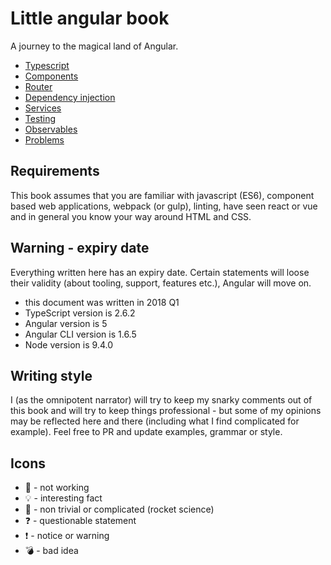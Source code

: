 # Little angular book

A journey to the magical land of Angular.

- [Typescript](01-typescript/README.md)
- [Components](02-components/README.md)
- [Router](03-routing/README.md)
- [Dependency injection](04-dependency-injection/README.md)
- [Services](05-services/README.md)
- [Testing](06-testing/README.md)
- [Observables](07-observables/README.md)
- [Problems](08-problems/README.md)

## Requirements 

This book assumes that you are familiar with javascript (ES6), component based web applications, webpack (or gulp), linting, have seen react or vue and in general you know your way around HTML and CSS.

## Warning - expiry date

Everything written here has an expiry date. Certain statements will loose their validity (about tooling, support, features etc.), Angular will move on.

- this document was written in 2018 Q1
- TypeScript version is 2.6.2
- Angular version is 5
- Angular CLI version is 1.6.5
- Node version is 9.4.0

## Writing style

I (as the omnipotent narrator) will try to keep my snarky comments out of this book and will try to keep things professional - but some of my opinions may be reflected here and there (including what I find complicated for example). Feel free to PR and update examples, grammar or style.

## Icons

- :no_entry_sign: - not working
- :bulb: - interesting fact
- :rocket: - non trivial or complicated (rocket science)
- :question: - questionable statement
- :exclamation: - notice or warning
- :bomb: - bad idea

